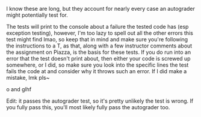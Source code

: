 I know these are long, but they account for nearly every case an autograder might potentially test for.

The tests will print to the console about a failure the tested code has (esp exception testing),
however, I'm too lazy to spell out all the other errors this test might find lmao, so keep that in mind and make sure
you're following the instructions to a T, as that, along with a few instructor comments about the assignment 
on Piazza, is the basis for these tests. If you do run into an error that the test doesn't print about, then either your code
is screwed up somewhere, or I did, so make sure you look into the specific lines the test fails the 
code at and consider why it throws such an error. If I did make a mistake, lmk pls~

o and glhf

Edit: it passes the autograder test, so it's pretty unlikely the test is wrong. If you fully pass this, you'll most likely fully pass the autograder too.
